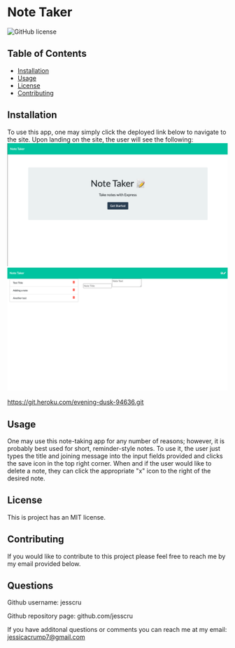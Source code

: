 # Note Taker

  ![GitHub license](https://img.shields.io/badge/license-MIT-blue.svg)

  ## Table of Contents 
  
  * [Installation](#installation)
  * [Usage](#usage)
  * [License](#license)
  * [Contributing](#contributing)
  
  ## Installation
  
  To use this app, one may simply click the deployed link below to navigate to the site. Upon landing on the site, the user will see the following:
  ![landing page screenshot](./public/assets/images/landing-page.png)
  ![note-taking page screenshot](./public/assets/images/notes-page.png)

  https://git.heroku.com/evening-dusk-94636.git
  
  ## Usage 
  
  One may use this note-taking app for any number of reasons; however, it is probably best used for short, reminder-style notes. To use it, the user just types the title and joining message into the input fields provided and clicks the save icon in the top right corner. When and if the user would like to delete a note, they can click the appropriate "x" icon to the right of the desired note. 
  
  ## License
  
  This is project has an MIT license. 
  
  ## Contributing
  
  If you would like to contribute to this project please feel free to reach me by my email provided below. 
  
  ## Questions 
  
  Github username: jesscru
  
  Github repository page: github.com/jesscru

  If you have additonal questions or comments you can reach me at my email: jessicacrump7@gmail.com
